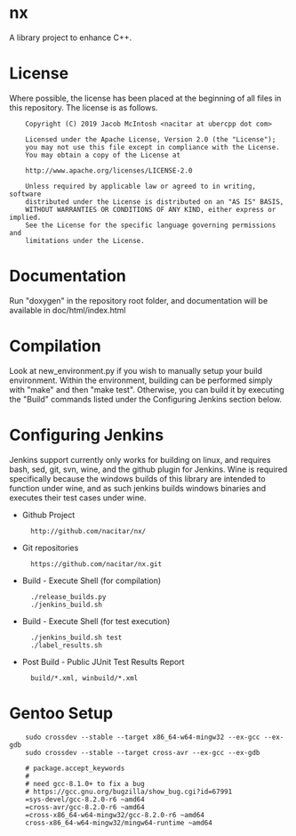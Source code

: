 nx
==

A library project to enhance C++.


License
=======

Where possible, the license has been placed
at the beginning of all files in this repository.  The license is as follows.

        Copyright (C) 2019 Jacob McIntosh <nacitar at ubercpp dot com>

        Licensed under the Apache License, Version 2.0 (the "License");
        you may not use this file except in compliance with the License.
        You may obtain a copy of the License at

        http://www.apache.org/licenses/LICENSE-2.0

        Unless required by applicable law or agreed to in writing, software
        distributed under the License is distributed on an "AS IS" BASIS,
        WITHOUT WARRANTIES OR CONDITIONS OF ANY KIND, either express or implied.
        See the License for the specific language governing permissions and
        limitations under the License.


Documentation
=============

Run "doxygen" in the repository root folder, and documentation will be
available in doc/html/index.html


Compilation
===========

Look at new\_environment.py if you wish to manually setup your build
environment.  Within the environment, building can be performed simply with
"make" and then "make test".  Otherwise, you can build it by executing the
"Build" commands listed under the Configuring Jenkins section below.


Configuring Jenkins
===================

Jenkins support currently only works for building on linux, and requires bash,
sed, git, svn, wine, and the github plugin for Jenkins.  Wine is required
specifically because the windows builds of this library are intended to
function under wine, and as such jenkins builds windows binaries and executes
their test cases under wine.

- Github Project

        http://github.com/nacitar/nx/

- Git repositories

        https://github.com/nacitar/nx.git

- Build - Execute Shell (for compilation)

        ./release_builds.py
        ./jenkins_build.sh

- Build - Execute Shell (for test execution)

        ./jenkins_build.sh test
        ./label_results.sh

- Post Build - Public JUnit Test Results Report

        build/*.xml, winbuild/*.xml


Gentoo Setup
============

        sudo crossdev --stable --target x86_64-w64-mingw32 --ex-gcc --ex-gdb
        sudo crossdev --stable --target cross-avr --ex-gcc --ex-gdb

        # package.accept_keywords
        #
        # need gcc-8.1.0+ to fix a bug
        # https://gcc.gnu.org/bugzilla/show_bug.cgi?id=67991
        =sys-devel/gcc-8.2.0-r6 ~amd64
        =cross-avr/gcc-8.2.0-r6 ~amd64
        =cross-x86_64-w64-mingw32/gcc-8.2.0-r6 ~amd64
        cross-x86_64-w64-mingw32/mingw64-runtime ~amd64

